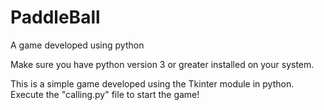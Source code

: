 # PaddleBall
A game developed using python

Make sure you have python version 3 or greater installed on your system.

This is a simple game developed using the Tkinter module in python. Execute the "calling.py" file to start the game!
